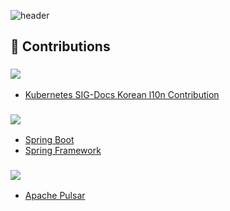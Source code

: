 ![header](https://capsule-render.vercel.app/api?type=waving&color=auto&height=243&section=header&text=Welcome!&animation=twinkling&fontSize=90&desc=I'm%20wonyong&descAlign=60&descAlignY=65)

<!--
## 📝 RESUME
___

<a href="https://wonyongg.github.io/" target="_blank"><img src="https://img.shields.io/badge/KOREAN-42A5F5?style=for-the-   badge&logo=Github&logoColor=181717"/></a>  &nbsp;
<a href="https://wonyongg.github.io/jpn" target="_blank"><img src="https://img.shields.io/badge/JAPANESE-D32F2F?style=for-the-   badge&logo=Github&logoColor=212121"/></a> &nbsp;

<br></br>


## 👨🏻‍💻 My Tech Blog
___
<a href="https://suzuworld.tistory.com/" target="_blank"><img src="https://img.shields.io/badge/Tistory-white?style=for-the-   badge&logo=Tistory&logoColor=black"/></a> &nbsp;

<br></br>

## 📬 SNS & Email
___
<a href="https://www.linkedin.com/in/wonyonghwang/" target="_blank"><img src="https://img.shields.io/badge/Linkedin-01579b?style=for-the-   badge&logo=Linkedin&logoColor=#0A66C2"/></a> &nbsp;

<br></br>

-->
## 🚀 Contributions

### <img src="https://img.shields.io/badge/Kubernetes-326CE5?style=for-the-badge&logo=kubernetes&logoColor=white">

- [Kubernetes SIG-Docs Korean l10n Contribution](https://github.com/kubernetes/website/pulls?q=is%3Apr+author%3Awonyongg+is%3Aclosed+label%3Alanguage%2Fko)

### <img src="https://img.shields.io/badge/Spring Project-6DB33F?style=for-the-badge&logo=spring&logoColor=white">

- [Spring Boot](https://github.com/spring-projects/spring-boot/pulls?q=is%3Apr+author%3Awonyongg+is%3Aclosed+-label%3A%22status%3A+declined%22)
- [Spring Framework](https://github.com/spring-projects/spring-framework/pulls?q=is%3Apr+is%3Aclosed+author%3Awonyongg+-label%3A%22status%3A+declined%22)

### <img src="https://img.shields.io/badge/Apache-D22128?style=for-the-badge&logo=apache&logoColor=white">
- [Apache Pulsar](https://github.com/apache/pulsar/pulls?q=is%3Apr+is%3Aclosed+author%3Awonyongg)


<!--
<br></br>

## 📌 Github Stats & Baekjoon Tier
___
![Wonyongg's GitHub stats](https://github-readme-stats.vercel.app/api?username=wonyongg&show_icons=true&theme=slateorange)
<br></br>
<!-- [![Solved.ac Profile](http://mazassumnida.wtf/api/v2/generate_badge?boj=hwubj)](https://solved.ac/hwubj/)

**wonyongg/wonyongg** is a ✨ _special_ ✨ repository because its `README.md` (this file) appears on your GitHub profile.

Here are some ideas to get you started:

- 🔭 I’m currently working on ...
- 🌱 I’m currently learning ...
- 👯 I’m looking to collaborate on ...
- 🤔 I’m looking for help with ...
- 💬 Ask me about ...
- 📫 How to reach me: ...
- 😄 Pronouns: ...
- ⚡ Fun fact: ...
-->
